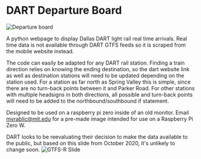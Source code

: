 # DART Departure Board

![Departure board](https://i.imgur.com/i4VNMQb.jpg)

A python webpage to display Dallas DART light rail real time arrivals. Real time data is not available through DART GTFS feeds so it is scraped from the mobile website instead.

The code can easily be adapted for any DART rail station.  Finding a train direction relies on knowing the ending destination, so the dart website link as well as destination stations will need to be updated depending on the station used.  For a station as far north as Spring Valley this is simple, since there are no turn-back points between it and Parker Road.  For other stations with multiple headsigns in both directions, all possible and turn-back points will need to be added to the northbound/southbound if statement.

Designed to be used on a raspberry pi zero inside of an old monitor.  Email mvrablic@mit.edu for a pre-made image intended for use on a Raspberry Pi Zero W.

DART looks to be reevaluating their decision to make the data available to the public, but based on this slide from October 2020, it's unlikely to change soon.
![GTFS-R Slide](https://imgur.com/TSGKiAd.png)
